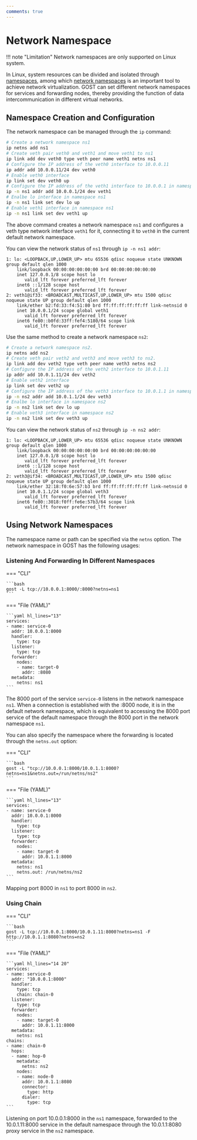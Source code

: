 ```yaml
---
comments: true
---
```


# Network Namespace

!!! note "Limitation"
    Network namespaces are only supported on Linux system.

In Linux, system resources can be divided and isolated through [namespaces](https://en.wikipedia.org/wiki/Linux_namespaces), among which [network namespaces](https://lwn.net/Articles/580893/) is an important tool to achieve network virtualization. GOST can set different network namespaces for services and forwarding nodes, thereby providing the function of data intercommunication in different virtual networks.

## Namespace Creation and Configuration

The network namespace can be managed through the `ip` command:

```sh
# Create a network namespace ns1
ip netns add ns1
# Create veth pair veth0 and veth1 and move veth1 to ns1
ip link add dev veth0 type veth peer name veth1 netns ns1
# Configure the IP address of the veth0 interface to 10.0.0.11
ip addr add 10.0.0.11/24 dev veth0
# Enable veth0 interface
ip link set dev veth0 up
# Configure the IP address of the veth1 interface to 10.0.0.1 in namespace ns1
ip -n ns1 addr add 10.0.0.1/24 dev veth1
# Enalbe lo interface in namespace ns1
ip -n ns1 link set dev lo up
# Enable veth1 interface in namespace ns1
ip -n ns1 link set dev veth1 up
```

The above command creates a network namespace `ns1` and configures a veth type network interface `veth1` for it, connecting it to `veth0` in the current default network namespace.

You can view the network status of `ns1` through `ip -n ns1 addr`:

```
1: lo: <LOOPBACK,UP,LOWER_UP> mtu 65536 qdisc noqueue state UNKNOWN group default qlen 1000
    link/loopback 00:00:00:00:00:00 brd 00:00:00:00:00:00
    inet 127.0.0.1/8 scope host lo
       valid_lft forever preferred_lft forever
    inet6 ::1/128 scope host 
       valid_lft forever preferred_lft forever
2: veth1@if33: <BROADCAST,MULTICAST,UP,LOWER_UP> mtu 1500 qdisc noqueue state UP group default qlen 1000
    link/ether b2:fd:33:f4:51:80 brd ff:ff:ff:ff:ff:ff link-netnsid 0
    inet 10.0.0.1/24 scope global veth1
       valid_lft forever preferred_lft forever
    inet6 fe80::b0fd:33ff:fef4:5180/64 scope link 
       valid_lft forever preferred_lft forever
```

Use the same method to create a network namespace `ns2`:

```sh
# Create a network namespace ns2.
ip netns add ns2
# Create veth pair veth2 and veth3 and move veth3 to ns2.
ip link add dev veth2 type veth peer name veth3 netns ns2
# Configure the IP address of the veth2 interface to 10.0.1.11
ip addr add 10.0.1.11/24 dev veth2
# Enable veth2 interface
ip link set dev veth2 up
# Configure the IP address of the veth3 interface to 10.0.1.1 in namespace ns2
ip -n ns2 addr add 10.0.1.1/24 dev veth3
# Enalbe lo interface in namespace ns2
ip -n ns2 link set dev lo up
# Enable veth3 interface in namespace ns2
ip -n ns2 link set dev veth3 up
```

You can view the network status of `ns2` through `ip -n ns2 addr`:

```
1: lo: <LOOPBACK,UP,LOWER_UP> mtu 65536 qdisc noqueue state UNKNOWN group default qlen 1000
    link/loopback 00:00:00:00:00:00 brd 00:00:00:00:00:00
    inet 127.0.0.1/8 scope host lo
       valid_lft forever preferred_lft forever
    inet6 ::1/128 scope host 
       valid_lft forever preferred_lft forever
2: veth3@if34: <BROADCAST,MULTICAST,UP,LOWER_UP> mtu 1500 qdisc noqueue state UP group default qlen 1000
    link/ether 32:18:f0:6e:57:b3 brd ff:ff:ff:ff:ff:ff link-netnsid 0
    inet 10.0.1.1/24 scope global veth3
       valid_lft forever preferred_lft forever
    inet6 fe80::3018:f0ff:fe6e:57b3/64 scope link 
       valid_lft forever preferred_lft forever
```

## Using Network Namespaces

The namespace name or path can be specified via the `netns` option. The network namespace in GOST has the following usages:

### Listening And Forwarding In Different Namespaces

=== "CLI"

    ```bash
    gost -L tcp://10.0.0.1:8000/:8000?netns=ns1
    ```

=== "File (YAML)"

    ```yaml hl_lines="13"
    services:
    - name: service-0
      addr: 10.0.0.1:8000
      handler:
        type: tcp
      listener:
        type: tcp
      forwarder:
        nodes:
        - name: target-0
          addr: :8080
      metadata:
        netns: ns1
    ```

The 8000 port of the service `service-0` listens in the network namespace `ns1`. When a connection is established with the :8000 node, it is in the default network namespace, which is equivalent to accessing the 8000 port service of the default namespace through the 8000 port in the network namespace `ns1`.

You can also specify the namespace where the forwarding is located through the `netns.out` option:

=== "CLI"

    ```bash
    gost -L "tcp://10.0.0.1:8000/10.0.1.1:8000?netns=ns1&netns.out=/run/netns/ns2"
    ```

=== "File (YAML)"

    ```yaml hl_lines="13"
    services:
    - name: service-0
      addr: 10.0.0.1:8000
      handler:
        type: tcp
      listener:
        type: tcp
      forwarder:
        nodes:
        - name: target-0
          addr: 10.0.1.1:8000
      metadata:
        netns: ns1
        netns.out: /run/netns/ns2
    ```

Mapping port 8000 in `ns1` to port 8000 in `ns2`.

### Using Chain

=== "CLI"

    ```bash
    gost -L tcp://10.0.0.1:8000/10.0.1.11:8000?netns=ns1 -F http://10.0.1.1:8080?netns=ns2
    ```

=== "File (YAML)"

    ```yaml hl_lines="14 20"
    services:
    - name: service-0
      addr: "10.0.0.1:8000"
      handler:
        type: tcp
        chain: chain-0
      listener:
        type: tcp
      forwarder:
        nodes:
        - name: target-0
          addr: 10.0.1.11:8000
      metadata:
        netns: ns1
    chains:
    - name: chain-0
      hops:
      - name: hop-0
        metadata:
          netns: ns2
        nodes:
        - name: node-0
          addr: 10.0.1.1:8080
          connector:
            type: http
          dialer:
            type: tcp
    ```

Listening on port 10.0.0.1:8000 in the `ns1` namespace, forwarded to the 10.0.1.11:8000 service in the default namespace through the 10.0.1.1:8080 proxy service in the `ns2` namespace.